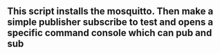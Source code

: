 ## This script installs the mosquitto. Then make a simple publisher subscribe to test and opens a specific command console which can pub and sub

